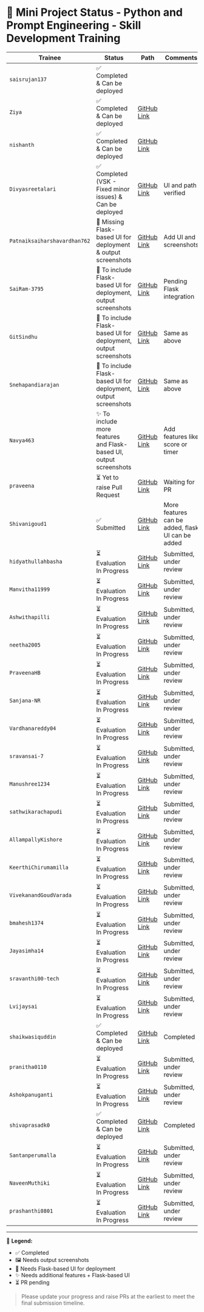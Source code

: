 # 🌟 Mini Project Status - Python and Prompt Engineering - Skill Development Training

| **Trainee**                  | **Status**                                                      | **Path** | **Comments** |
|-----------------------------|------------------------------------------------------------------|---------|--------------|
| `saisrujan137`              | ✅ Completed & Can be deployed                                                    |         |              |
| `Ziya`                      | ✅ Completed & Can be deployed                                   | [GitHub Link](https://github.com/saikrishnavadali05/SSSSO-RR-District-Skill-Development-Training/tree/master/may_2025_contributions/PY-F-127_Ziya_Samreen_submission/mini-project) |              |
| `nishanth`                  | ✅ Completed & Can be deployed                                   | [GitHub Link](https://github.com/saikrishnavadali05/SSSSO-RR-District-Skill-Development-Training/tree/master/may_2025_contributions/PY-M-58_Nishanth_Thula_Submission/Mini_Project/typing_speed_tester_flask) |              |
| `Divyasreetalari`           | ✅ Completed (VSK - Fixed minor issues) & Can be deployed                          | [GitHub Link](https://github.com/saikrishnavadali05/SSSSO-RR-District-Skill-Development-Training/tree/master/may_2025_contributions/PY-F-102_divyasreetalari_submission/triviaquiz_flask) | UI and path verified |
| `Patnaiksaiharshavardhan762`| 🔧 Missing Flask-based UI for deployment & output screenshots     | [GitHub Link](https://github.com/saikrishnavadali05/SSSSO-RR-District-Skill-Development-Training/tree/master/may_2025_contributions/) | Add UI and screenshots |
| `SaiRam-3795`               | 🔧 To include Flask-based UI for deployment, output screenshots  | [GitHub Link](https://github.com/saikrishnavadali05/SSSSO-RR-District-Skill-Development-Training/tree/master/may_2025_contributions/) | Pending Flask integration |
| `GitSindhu`                 | 🔧 To include Flask-based UI for deployment, output screenshots  | [GitHub Link](https://github.com/saikrishnavadali05/SSSSO-RR-District-Skill-Development-Training/tree/master/may_2025_contributions/) | Same as above |
| `Snehapandiarajan`          | 🔧 To include Flask-based UI for deployment, output screenshots  | [GitHub Link](https://github.com/saikrishnavadali05/SSSSO-RR-District-Skill-Development-Training/tree/master/may_2025_contributions/) | Same as above |
| `Navya463`                  | ✨ To include more features and Flask-based UI, output screenshots | [GitHub Link](https://github.com/saikrishnavadali05/SSSSO-RR-District-Skill-Development-Training/tree/master/may_2025_contributions/) | Add features like score or timer |
| `praveena`                  | ⏳ Yet to raise Pull Request                                     | [GitHub Link](https://github.com/saikrishnavadali05/SSSSO-RR-District-Skill-Development-Training/tree/master/may_2025_contributions/) | Waiting for PR |
| `Shivanigoud1`              | ✅ Submitted                                        | [GitHub Link](https://github.com/saikrishnavadali05/SSSSO-RR-District-Skill-Development-Training/tree/master/may_2025_contributions/PY-F-139-Shivani_Bandaru) | More features can be added, flask UI can be added |
| `hidyathullahbasha`         | ⏳ Evaluation In Progress                                        | [GitHub Link](https://github.com/saikrishnavadali05/SSSSO-RR-District-Skill-Development-Training/tree/master/may_2025_contributions/) | Submitted, under review |
| `Manvitha11999`             | ⏳ Evaluation In Progress                                        | [GitHub Link](https://github.com/saikrishnavadali05/SSSSO-RR-District-Skill-Development-Training/tree/master/may_2025_contributions/) | Submitted, under review |
| `Ashwithapilli`             | ⏳ Evaluation In Progress                                        | [GitHub Link](https://github.com/saikrishnavadali05/SSSSO-RR-District-Skill-Development-Training/tree/master/may_2025_contributions/) | Submitted, under review |
| `neetha2005`                | ⏳ Evaluation In Progress                                        | [GitHub Link](https://github.com/saikrishnavadali05/SSSSO-RR-District-Skill-Development-Training/tree/master/may_2025_contributions/) | Submitted, under review |
| `PraveenaHB`                | ⏳ Evaluation In Progress                                        | [GitHub Link](https://github.com/saikrishnavadali05/SSSSO-RR-District-Skill-Development-Training/tree/master/may_2025_contributions/) | Submitted, under review |
| `Sanjana-NR`                | ⏳ Evaluation In Progress                                        | [GitHub Link](https://github.com/saikrishnavadali05/SSSSO-RR-District-Skill-Development-Training/tree/master/may_2025_contributions/) | Submitted, under review |
| `Vardhanareddy04`           | ⏳ Evaluation In Progress                                        | [GitHub Link](https://github.com/saikrishnavadali05/SSSSO-RR-District-Skill-Development-Training/tree/master/may_2025_contributions/) | Submitted, under review |
| `sravansai-7`               | ⏳ Evaluation In Progress                                        | [GitHub Link](https://github.com/saikrishnavadali05/SSSSO-RR-District-Skill-Development-Training/tree/master/may_2025_contributions/) | Submitted, under review |
| `Manushree1234`             | ⏳ Evaluation In Progress                                        | [GitHub Link](https://github.com/saikrishnavadali05/SSSSO-RR-District-Skill-Development-Training/tree/master/may_2025_contributions/) | Submitted, under review |
| `sathwikarachapudi`         | ⏳ Evaluation In Progress                                        | [GitHub Link](https://github.com/saikrishnavadali05/SSSSO-RR-District-Skill-Development-Training/tree/master/may_2025_contributions/) | Submitted, under review |
| `AllampallyKishore`         | ⏳ Evaluation In Progress                                        | [GitHub Link](https://github.com/saikrishnavadali05/SSSSO-RR-District-Skill-Development-Training/tree/master/may_2025_contributions/) | Submitted, under review |
| `KeerthiChirumamilla`       | ⏳ Evaluation In Progress                                        | [GitHub Link](https://github.com/saikrishnavadali05/SSSSO-RR-District-Skill-Development-Training/tree/master/may_2025_contributions/) | Submitted, under review |
| `VivekanandGoudVarada`      | ⏳ Evaluation In Progress                                        | [GitHub Link](https://github.com/saikrishnavadali05/SSSSO-RR-District-Skill-Development-Training/tree/master/may_2025_contributions/) | Submitted, under review |
| `bmahesh1374`               | ⏳ Evaluation In Progress                                        | [GitHub Link](https://github.com/saikrishnavadali05/SSSSO-RR-District-Skill-Development-Training/tree/master/may_2025_contributions/) | Submitted, under review |
| `Jayasimha14`               | ⏳ Evaluation In Progress                                        | [GitHub Link](https://github.com/saikrishnavadali05/SSSSO-RR-District-Skill-Development-Training/tree/master/may_2025_contributions/) | Submitted, under review |
| `sravanthi00-tech`          | ⏳ Evaluation In Progress                                        | [GitHub Link](https://github.com/saikrishnavadali05/SSSSO-RR-District-Skill-Development-Training/tree/master/may_2025_contributions/) | Submitted, under review |
| `Lvijaysai`                 | ⏳ Evaluation In Progress                                        | [GitHub Link](https://github.com/saikrishnavadali05/SSSSO-RR-District-Skill-Development-Training/tree/master/may_2025_contributions/) | Submitted, under review |
| `shaikwasiquddin`           | ✅ Completed & Can be deployed                               | [GitHub Link](https://github.com/saikrishnavadali05/SSSSO-RR-District-Skill-Development-Training/tree/master/may_2025_contributions/ShaikWasiq_submission/) | Completed |
| `pranitha0110`              | ⏳ Evaluation In Progress                                        | [GitHub Link](https://github.com/saikrishnavadali05/SSSSO-RR-District-Skill-Development-Training/tree/master/may_2025_contributions/) | Submitted, under review |
| `Ashokpanuganti`            | ⏳ Evaluation In Progress                                        | [GitHub Link](https://github.com/saikrishnavadali05/SSSSO-RR-District-Skill-Development-Training/tree/master/may_2025_contributions/) | Submitted, under review |
| `shivaprasadk0`             | ✅ Completed & Can be deployed                                        | [GitHub Link](https://github.com/saikrishnavadali05/SSSSO-RR-District-Skill-Development-Training/tree/master/may_2025_contributions/Shiva_Prasad_Katukojula) | Completed |
| `Santanperumalla`           | ⏳ Evaluation In Progress                                        | [GitHub Link](https://github.com/saikrishnavadali05/SSSSO-RR-District-Skill-Development-Training/tree/master/may_2025_contributions/) | Submitted, under review |
| `NaveenMuthiki`             | ⏳ Evaluation In Progress                                        | [GitHub Link](https://github.com/saikrishnavadali05/SSSSO-RR-District-Skill-Development-Training/tree/master/may_2025_contributions/) | Submitted, under review |
| `prashanthi0801`            | ⏳ Evaluation In Progress                                        | [GitHub Link](https://github.com/saikrishnavadali05/SSSSO-RR-District-Skill-Development-Training/tree/master/may_2025_contributions/) | Submitted, under review |


---

📌 **Legend:**

- ✅ Completed  
- 🖼️ Needs output screenshots  
- 🔧 Needs Flask-based UI for deployment  
- ✨ Needs additional features + Flask-based UI  
- ⏳ PR pending

> Please update your progress and raise PRs at the earliest to meet the final submission timeline.
